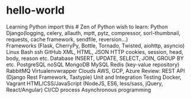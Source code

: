 # hello-world
Learning Python
import this # Zen of Python
wish to learn:
    Python
    Django(logging, celery, allauth, mptt, pytz, compressor, sorl-thumbnail, requests, cache framework, sendfile, reversion…)        
    Frameworks (Flask, CherryPy, Bottle, Tornado, Twisted, aiohttp, asyncio)
    Linux
        Bash 
        ssh
    GitHub
    XML, HTML, JSON
    HTTP
        cookies, session, head, body, reason etc.
    Database
        INSERT, UPDATE, SELECT, JOIN, GROUP BY etc.
        PostgreSQL
        noSQL
        MongoDB
        MySQL
        Redis (key-value repository)
        RabbitMQ
    Virtualenvwrapper
    Clouds
        AWS, GCP, Azure
    Review:
        REST API (Django Rest Framework, Tastypie)
        Unit and Integration Testing
        Docker, Vagrant
        HTML/CSS/JavaScript (NodeJS, ES6, less/sass, jQuery, React/Angular)
        CI/CD process
        Asynchronous programming
